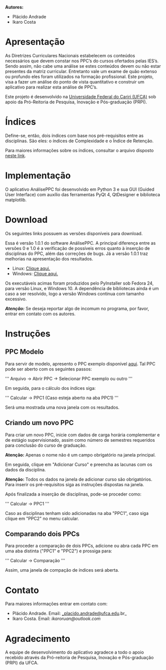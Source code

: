 **Autores:**
- Plácido Andrade
- Ikaro Costa

# Apresentação


As Diretrizes Curriculares Nacionais estabelecem os conteúdos necessários que devem
constar nos PPC’s do cursos ofertados pelas IES’s. Sendo assim, não cabe
uma análise se estes conteúdos devem ou não estar presentes da matriz curricular.
Entretanto vale um exame de quão extenso ou profundo eles foram utilizados
na formação profissional. Este projeto, visa a fazer um análise do ponto de vista
quantitativo e construir um aplicativo para realizar esta análise de PPC’s.

Este projeto é desenvolvido na [Universidade Federal do Cariri (UFCA)](http://www.ufca.edu.br)
sob apoio da Pró-Reitoria de Pesquisa, Inovação e Pós-graduação (PRPI).

# Índices

Define-se, então, dois índices com base nos pré-requisitos entre as disciplinas. São eles:
o índices de Complexidade e o Índice de Retenção.

Para maiores informações sobre os índices, consultar o arquivo disposto [neste link](/files/analiseppcs.pdf).

# Implementação

O aplicativo AnálisePPC foi desenvolvido em Python 3 e sua GUI (Guided User Interface) com auxílio das ferramentas
PyQt 4, QtDesigner e biblioteca matplotlib.

# Download

Os seguintes links possuem as versões disponíveis para download.

Essa é versão 1.0.1 do software AnálisePPC. A principal diferença entre as versões 0 e 1.0 é a verificação de possíveis erros quanto à inserção de disciplinas 
do PPC, além das correções de bugs. Já a versão 1.0.1 traz melhorias na apresentação dos resultados.

- Linux: [Clique aqui.](https://drive.google.com/file/d/1jpUaOVpDwVqrGFmN0Uii3QYpIN_YPEbv/view?usp=sharing)
- Windows: [Clique aqui.](https://drive.google.com/file/d/1glo5cdKDRN2405af6Gs5t-EfPSQdvUba/view?usp=sharing)

Os executáveis acimas foram produzidos pelo PyInstaller sob Fedora 24, para versão Linux, e Windows 10. A dependência de bibliotecas ainda é um caso a ser 
resolvido, logo a versão Windows continua com tamanho excessivo. 

***Atenção:*** Se deseja reportar algo de incomum no programa, por favor, entrar em contato com os autores.

# Instruções

## PPC Modelo

Para servir de modelo, apresento o PPC exemplo disponível [aqui](/files/matcomp.xml). Tal PPC pode ser aberto com os seguintes passos:

'''
Arquivo -> Abrir PPC -> Selecionar PPC exemplo ou outro
'''

Em seguida, para o cálculo dos índices siga:

'''
Calcular -> PPC1 (Caso esteja aberto na aba PPC1)
'''

Será uma mostrada uma nova janela com os resultados.

## Criando um novo PPC

Para criar um novo PPC, inicie com dados de carga horária complementar e de estágio supervisionado, assim como número de semestres requeridos para 
conclusão do curso de graduação.

**Atenção:** Apenas o nome não é um campo obrigatório na janela principal.

Em seguida, clique em "Adicionar Curso" e preencha as lacunas com os dados da disciplina.

**Atenção:** Todos os dados na janela de adicionar curso são obrigatórios. Para inserir os pré-requisitos siga as instruções dispostas na janela.

Após finalizada a inserção de disciplinas, pode-se proceder como:

'''
Calcular -> PPC1
'''

Caso as disciplinas tenham sido adicionadas na aba "PPC1", caso siga clique em "PPC2" no menu calcular.

## Comparando dois PPCs

Para proceder a comparação de dois PPCs, adicione ou abra cada PPC em uma aba distinta ("PPC1" e "PPC2") e prossiga para:

'''
Calcular -> Comparação
'''

Assim, uma janela de compação de índices será aberta.

# Contato

Para maiores informações entrar em contato com:

- Plácido Andrade. Email: _placido.andrade@ufca.edu.br_
- Ikaro Costa. Email: _ikaroruan@outlook.com_

# Agradecimento

A equipe de desenvolvimento do aplicativo agradece a todo o apoio recebido através da Pró-reitoria de
Pesquisa, Inovação e Pós-graduação (PRPI) da UFCA.
